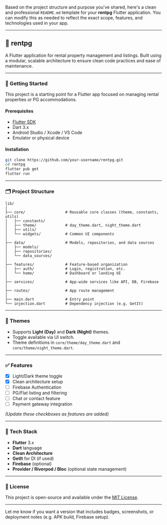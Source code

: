 Based on the project structure and purpose you've shared, here's a clean and professional `README.md` template for your **rentpg** Flutter application. You can modify this as needed to reflect the exact scope, features, and technologies used in your app.

---

## 📱 rentpg

A Flutter application for rental property management and listings. Built using a modular, scalable architecture to ensure clean code practices and ease of maintenance.

---

### 🚀 Getting Started

This project is a starting point for a Flutter app focused on managing rental properties or PG accommodations.

#### Prerequisites

* [Flutter SDK](https://docs.flutter.dev/get-started/install)
* Dart 3.x
* Android Studio / Xcode / VS Code
* Emulator or physical device

#### Installation

```bash
git clone https://github.com/your-username/rentpg.git
cd rentpg
flutter pub get
flutter run
```

---

### 🗂️ Project Structure

```
lib/
│
├── core/                  # Reusable core classes (theme, constants, utils)
│   ├── constants/
│   ├── theme/             # day_theme.dart, night_theme.dart
│   ├── utils/
│   └── widgets/           # Common UI components
│
├── data/                  # Models, repositories, and data sources
│   ├── models/
│   ├── repositories/
│   └── data_sources/
│
├── features/              # Feature-based organization
│   ├── auth/              # Login, registration, etc.
│   └── home/              # Dashboard or landing UI
│
├── services/              # App-wide services like API, DB, Firebase
│
├── routes/                # App route management
│
├── main.dart              # Entry point
└── injection.dart         # Dependency injection (e.g. GetIt)
```

---

### 🎨 Themes

* Supports **Light (Day)** and **Dark (Night)** themes.
* Toggle available via UI switch.
* Theme definitions in `core/theme/day_theme.dart` and `core/theme/night_theme.dart`.

---

### ✅ Features

* [x] Light/Dark theme toggle
* [x] Clean architecture setup
* [ ] Firebase Authentication
* [ ] PG/Flat listing and filtering
* [ ] Chat or contact feature
* [ ] Payment gateway integration

*(Update these checkboxes as features are added)*

---

### 🔧 Tech Stack

* **Flutter** 3.x
* **Dart** language
* **Clean Architecture**
* **GetIt** for DI (if used)
* **Firebase** (optional)
* **Provider / Riverpod / Bloc** (optional state management)

---

### 📄 License

This project is open-source and available under the [MIT License](LICENSE).

---

Let me know if you want a version that includes badges, screenshots, or deployment notes (e.g. APK build, Firebase setup).
